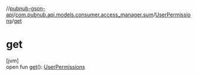 //[pubnub-gson-api](../../../index.md)/[com.pubnub.api.models.consumer.access_manager.sum](../index.md)/[UserPermissions](index.md)/[get](get.md)

# get

[jvm]\
open fun [get](get.md)(): [UserPermissions](index.md)

